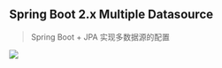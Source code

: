 ## Spring Boot 2.x Multiple Datasource

 > Spring Boot + JPA 实现多数据源的配置

[![](https://img.shields.io/badge/SpringBoot-2.1.1.RELEASE-brightgreen.svg)](https://spring.io/projects/spring-boot)